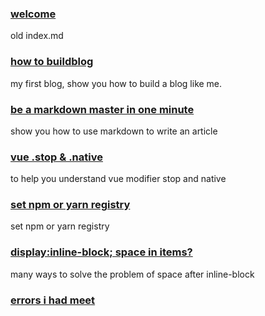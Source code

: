 ### [welcome](posts/welcome.md)
old index.md

### [how to buildblog](posts/buildblog.md)
my first blog, show you how to build a blog like me.

### [be a markdown master in one minute](posts/markdown.md)
show you how to use markdown to write an article

### [vue .stop & .native](posts/vueModifier.md)
to help you understand vue modifier stop and native

### [set npm or yarn registry](posts/setRegistry.md)
set npm or yarn registry

### [display:inline-block; space in items?](posts/inlineBlock.md)
many ways to solve the problem of space after inline-block

### [errors i had meet](posts/errors.md)


